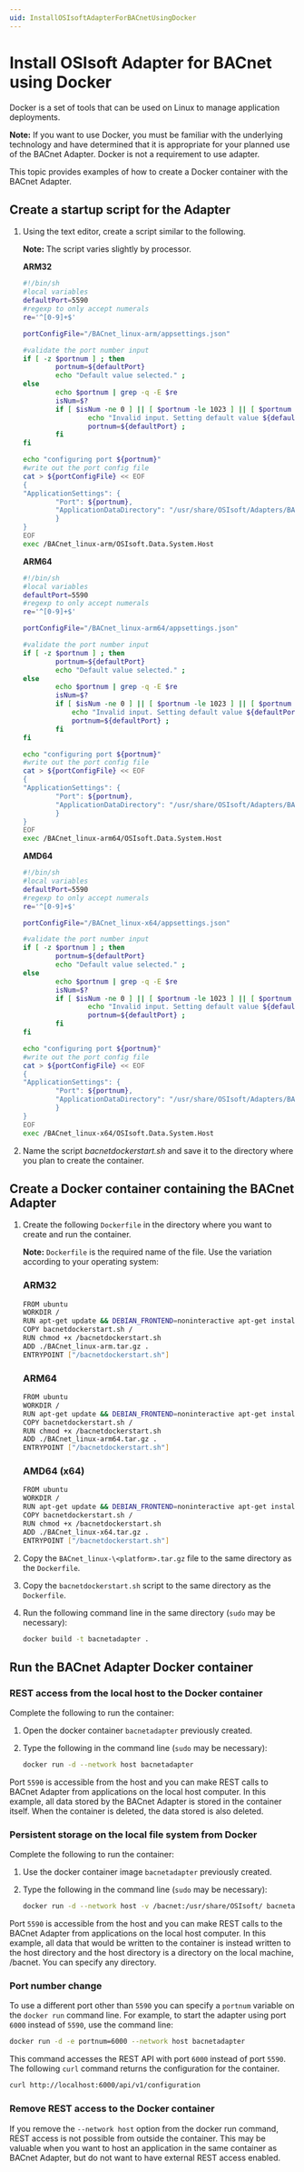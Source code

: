 ```yaml
---
uid: InstallOSIsoftAdapterForBACnetUsingDocker
---
```


# Install OSIsoft Adapter for BACnet using Docker

Docker is a set of tools that can be used on Linux to manage application deployments. 

**Note:** If you want to use Docker, you must be familiar with the underlying technology and have determined that it is appropriate for your planned use of the BACnet Adapter. Docker is not a requirement to use adapter.

This topic provides examples of how to create a Docker container with the BACnet Adapter. 

## Create a startup script for the Adapter

1. Using the text editor, create a script similar to the following.

	**Note:** The script varies slightly by processor.

	**ARM32**

	```bash
	#!/bin/sh
	#local variables
	defaultPort=5590
	#regexp to only accept numerals
	re='^[0-9]+$'
	
	portConfigFile="/BACnet_linux-arm/appsettings.json"

	#validate the port number input
	if [ -z $portnum ] ; then
			portnum=${defaultPort} 
			echo "Default value selected." ;
	else
			echo $portnum | grep -q -E $re
			isNum=$?
			if [ $isNum -ne 0 ] || [ $portnum -le 1023 ] || [ $portnum -gt 49151 ] ; then
					echo "Invalid input. Setting default value ${defaultPort} instead..."
					portnum=${defaultPort} ;
			fi
	fi

	echo "configuring port ${portnum}"
	#write out the port config file
	cat > ${portConfigFile} << EOF
	{
	"ApplicationSettings": {
			"Port": ${portnum},
			"ApplicationDataDirectory": "/usr/share/OSIsoft/Adapters/BACnet"
			}
	}
	EOF
	exec /BACnet_linux-arm/OSIsoft.Data.System.Host
	```

	**ARM64**

	```bash
	#!/bin/sh
	#local variables
	defaultPort=5590
	#regexp to only accept numerals
	re='^[0-9]+$'
	
	portConfigFile="/BACnet_linux-arm64/appsettings.json"

	#validate the port number input
	if [ -z $portnum ] ; then
			portnum=${defaultPort} 
			echo "Default value selected." ;
	else
			echo $portnum | grep -q -E $re
			isNum=$?
			if [ $isNum -ne 0 ] || [ $portnum -le 1023 ] || [ $portnum -gt 49151 ] ; then
				echo "Invalid input. Setting default value ${defaultPort} instead..."
				portnum=${defaultPort} ;
			fi
	fi

	echo "configuring port ${portnum}"
	#write out the port config file
	cat > ${portConfigFile} << EOF
	{
	"ApplicationSettings": {
			"Port": ${portnum},
			"ApplicationDataDirectory": "/usr/share/OSIsoft/Adapters/BACnet"
			}
	}
	EOF
	exec /BACnet_linux-arm64/OSIsoft.Data.System.Host
	```

	**AMD64**

	```bash
	#!/bin/sh
	#local variables
	defaultPort=5590
	#regexp to only accept numerals
	re='^[0-9]+$'
	
	portConfigFile="/BACnet_linux-x64/appsettings.json"

	#validate the port number input
	if [ -z $portnum ] ; then
			portnum=${defaultPort} 
			echo "Default value selected." ;
	else
			echo $portnum | grep -q -E $re
			isNum=$?
			if [ $isNum -ne 0 ] || [ $portnum -le 1023 ] || [ $portnum -gt 49151 ] ; then
					echo "Invalid input. Setting default value ${defaultPort} instead..."
					portnum=${defaultPort} ;
			fi
	fi

	echo "configuring port ${portnum}"
	#write out the port config file
	cat > ${portConfigFile} << EOF
	{
	"ApplicationSettings": {
			"Port": ${portnum},
			"ApplicationDataDirectory": "/usr/share/OSIsoft/Adapters/BACnet"
			}
	}
	EOF
	exec /BACnet_linux-x64/OSIsoft.Data.System.Host
	```
	
2. Name the script *bacnetdockerstart.sh* and save it to the directory where you plan to create the container.

## Create a Docker container containing the BACnet Adapter

1. Create the following `Dockerfile` in the directory where you want to create and run the container.

	**Note:** `Dockerfile` is the required name of the file. Use the variation according to your operating system:

	### ARM32

	```bash
	FROM ubuntu
	WORKDIR /
	RUN apt-get update && DEBIAN_FRONTEND=noninteractive apt-get install -y --no-install-recommends libicu60 libssl1.0.0
	COPY bacnetdockerstart.sh /
	RUN chmod +x /bacnetdockerstart.sh
	ADD ./BACnet_linux-arm.tar.gz .
	ENTRYPOINT ["/bacnetdockerstart.sh"]
	```

	### ARM64

	```bash
	FROM ubuntu
	WORKDIR /
	RUN apt-get update && DEBIAN_FRONTEND=noninteractive apt-get install -y --no-install-recommends libicu60 libssl1.0.0
	COPY bacnetdockerstart.sh /
	RUN chmod +x /bacnetdockerstart.sh
	ADD ./BACnet_linux-arm64.tar.gz .
	ENTRYPOINT ["/bacnetdockerstart.sh"]
	```

	### AMD64 (x64)

	```bash
	FROM ubuntu
	WORKDIR /
	RUN apt-get update && DEBIAN_FRONTEND=noninteractive apt-get install -y --no-install-recommends libicu60 libssl1.0.0
	COPY bacnetdockerstart.sh /
	RUN chmod +x /bacnetdockerstart.sh
	ADD ./BACnet_linux-x64.tar.gz .
	ENTRYPOINT ["/bacnetdockerstart.sh"]
	```

2. Copy the `BACnet_linux-\<platform>.tar.gz` file to the same directory as the `Dockerfile`.
3. Copy the `bacnetdockerstart.sh` script to the same directory as the `Dockerfile`.
4. Run the following command line in the same directory (`sudo` may be necessary):

	```bash
	docker build -t bacnetadapter .
	```

## Run the BACnet Adapter Docker container

### REST access from the local host to the Docker container

Complete the following to run the container:

1. Open the docker container `bacnetadapter` previously created.
2. Type the following in the command line (`sudo` may be necessary):

	```bash
	docker run -d --network host bacnetadapter
	```

Port `5590` is accessible from the host and you can make REST calls to BACnet Adapter from applications on the local host computer. In this example, all data stored by the BACnet Adapter is stored in the container itself. When the container is deleted, the data stored is also deleted.

### Persistent storage on the local file system from Docker

Complete the following to run the container:

1. Use the docker container image `bacnetadapter` previously created.
2. Type the following in the command line (`sudo` may be necessary):

	```bash
	docker run -d --network host -v /bacnet:/usr/share/OSIsoft/ bacnetadapter
	```

Port `5590` is accessible from the host and you can make REST calls to the BACnet Adapter from applications on the local host computer. In this example, all data that would be written to the container is instead written to the host directory and the host directory is a directory on the local machine, /bacnet. You can specify any directory.

### Port number change

To use a different port other than `5590` you can specify a `portnum` variable on the `docker run` command line. For example, to 
start the adapter using port `6000` instead of `5590`, use the command line:

```bash
docker run -d -e portnum=6000 --network host bacnetadapter
```

This command accesses the REST API with port `6000` instead of port `5590`. The following `curl` command returns the configuration for the container.

```bash
curl http://localhost:6000/api/v1/configuration
```

### Remove REST access to the Docker container

If you remove the `--network host` option from the docker run command, REST access is not possible from outside the container. This may be valuable when you want to host an application in the same container as BACnet Adapter, but do not want to have external REST access enabled.
